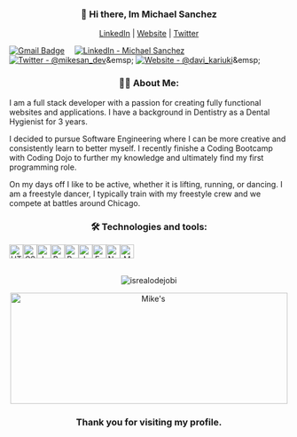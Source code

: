 
<h3 align="center">👋 Hi there, Im Michael Sanchez</h3>
<p align="center">
  <a href="https://www.linkedin.com/in/michael-sanchez-825882182/">LinkedIn</a> |
  <a href="https://mikesandev.github.io/">Website</a> |
  <a href="https://twitter.com/MikeSan_Dev">Twitter</a> 

  [![Gmail Badge](https://img.shields.io/badge/Gmail-D14836?style=for-the-badge&logo=gmail&logoColor=white)](mailto:mjs070594@gmail.com) &emsp;[![LinkedIn - Michael Sanchez](https://img.shields.io/badge/LinkedIn-0077B5?style=for-the-badge&logo=linkedin&logoColor=white)]("https://www.linkedin.com/in/michael-sanchez-825882182/")&emsp;
[![Twitter - @mikesan_dev](https://img.shields.io/badge/Twitter-1DA1F2?style=for-the-badge&logo=twitter&logoColor=white)]([https://twitter.com/davidkariuki_](https://twitter.com/MikeSan_Dev))&emsp;
 [![Website - @davi_kariuki](https://img.shields.io/badge/Website-E4405F?style=for-the-badge&logo=website&logoColor=white )]([https://www.instagram.com/david_kariuki](https://mikesandev.github.io/))&emsp;
</p>

<!-- About Section --> 
<h3 align="center"> 🕺🏽 About Me: </h3>

I am a full stack developer with a passion for creating fully functional websites and applications. I have a background in Dentistry as a Dental Hygienist for 3 years.

I decided to pursue Software Engineering where I can be more creative and consistently learn to better myself. I recently finishe a Coding Bootcamp with Coding Dojo to further my knowledge and ultimately find my first programming role.

On my days off I like to be active, whether it is lifting, running, or dancing. I am a freestyle dancer, I typically train with my freestyle crew and we compete at battles around Chicago.

<h3 align="center"> 🛠  Technologies and tools: </h3>
<div align="center" style="display: flex;">
<img src="https://img.shields.io/badge/HTML5-282C34?logo=html5&logoColor=E34F26" alt="HTML5 logo" title="HTML5" height="25" />
<img src="https://img.shields.io/badge/CSS3-282C34?logo=css3&logoColor=1572B6" alt="CSS3 logo" title="CSS3" height="25" />
<img src="https://img.shields.io/badge/JavaScript-282C34?logo=javascript&logoColor=F7DF1E" alt="JavaScript logo" title="JavaScript" height="25" /> 
<img src="https://img.shields.io/badge/React-282C34?logo=react&logoColor=61DAFB" alt="React logo" title="React" height="25" />
<img src="https://img.shields.io/badge/Python-282C34?logo=python&logoColor=47A248" alt="Python logo" title="Python" height="25" />
<img src="https://img.shields.io/badge/Java-282C34?logo=java&logoColor=47A248" alt="Java logo" title="Java" height="25" />
<img src="https://img.shields.io/badge/Express-282C34?logo=express&logoColor=FFFFFF" alt="Express.js logo" title="Express.js" height="25" />
<img src="https://img.shields.io/badge/Node.js-282C34?logo=node.js&logoColor=339933" alt="Node.js logo" title="Node.js" height="25" />
<img src="https://img.shields.io/badge/MongoDB-282C34?logo=mongodb&logoColor=47A248" alt="MongoDB logo" title="MongoDB" height="25" />
 </div> 
 <br>
<!-- Profile Views -->

<p align="center"> <img src="https://komarev.com/ghpvc/?username=MikeSanDev&label=Profile%20views&color=0e75b6&style=flat" alt="isrealodejobi" />
</p>
<div align="center">
  <img align="center" src="https://github-readme-stats.vercel.app/api/top-langs/?username=MikeSanDev&hide=PHP,html,c&theme=tokyonight&hide_border=true&line_height=27" alt="Mike's" height="200px"  width="500px"/>
  </div>
  
  <h3 align="center"> Thank you for visiting my profile. </h3>
<!--
**MikeSanDev/MikeSanDev** is a ✨ _special_ ✨ repository because its `README.md` (this file) appears on your GitHub profile.

Here are some ideas to get you started:

- 🔭 I’m currently working on ...
- 🌱 I’m currently learning ...
- 👯 I’m looking to collaborate on ...
- 🤔 I’m looking for help with ...
- 💬 Ask me about ...
- 📫 How to reach me: ...
- 😄 Pronouns: ...
- ⚡ Fun fact: ...
-->
